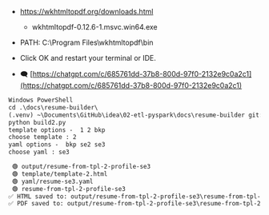 - https://wkhtmltopdf.org/downloads.html
  - wkhtmltopdf-0.12.6-1.msvc.win64.exe
- PATH: C:\Program Files\wkhtmltopdf\bin
- Click OK and restart your terminal or IDE.

- 🗨️ [https://chatgpt.com/c/685761dd-37b8-800d-97f0-2132e9c0a2c1](https://chatgpt.com/c/685761dd-37b8-800d-97f0-2132e9c0a2c1)
```txt
Windows PowerShell
cd .\docs\resume-builder\
(.venv) ~\Documents\GitHub\idea\02-etl-pyspark\docs\resume-builder git:[main]
python build2.py
template options -  1 2 bkp
choose template : 2
yaml options -  bkp se2 se3
choose yaml : se3

 🟢 output/resume-from-tpl-2-profile-se3
 🟢 template/template-2.html
 🟢 yaml/resume-se3.yaml
 🟢 resume-from-tpl-2-profile-se3
✅ HTML saved to: output/resume-from-tpl-2-profile-se3\resume-from-tpl-2-profile-se3_v1.html
✅ PDF saved to: output/resume-from-tpl-2-profile-se3\resume-from-tpl-2-profile-se3_v1.pdf
```